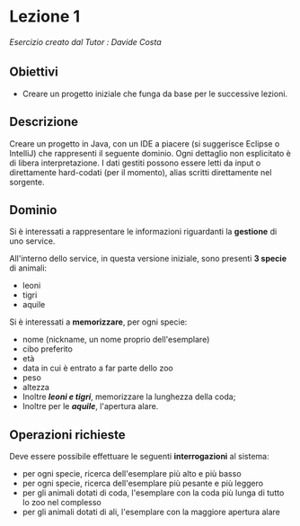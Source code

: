 # Lezione 1

###### Esercizio creato dal Tutor : Davide Costa

## Obiettivi
- Creare un progetto iniziale che funga da base per le successive lezioni.

## Descrizione

Creare un progetto in Java, con un IDE a piacere (si suggerisce Eclipse o IntelliJ) che rappresenti il seguente dominio.
Ogni dettaglio non esplicitato è di libera interpretazione.
I dati gestiti possono essere letti da input o direttamente hard-codati (per il momento), alias scritti direttamente nel sorgente.

## Dominio

Si è interessati a rappresentare le informazioni riguardanti la **gestione** di uno service.

All'interno dello service, in questa versione iniziale,
sono presenti **3 specie** di animali:

- leoni
- tigri
- aquile

Si è interessati a **memorizzare**, per ogni specie:

- nome (nickname, un nome proprio dell'esemplare)
- cibo preferito
- età
- data in cui è entrato a far parte dello zoo
- peso
- altezza
- Inoltre **_leoni e tigri_**, memorizzare la lunghezza della coda;
- Inoltre per le **_aquile_**, l'apertura alare.

## Operazioni richieste

Deve essere possibile effettuare le seguenti **interrogazioni** al sistema:

- per ogni specie, ricerca dell'esemplare più alto e più basso
- per ogni specie, ricerca dell'esemplare più pesante e più leggero
- per gli animali dotati di coda, l'esemplare con la coda più lunga di tutto lo zoo nel complesso
- per gli animali dotati di ali, l'esemplare con la maggiore apertura alare